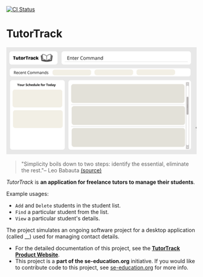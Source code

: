 [![CI Status](https://github.com/AY2324S2-CS2103T-T16-4/tp/actions/workflows/gradle.yml/badge.svg?branch=master)](https://github.com/AY2324S2-CS2103T-T16-4/tp/actions/workflows/gradle.yml)


# TutorTrack

![Ui](docs/images/Ui.png)

> "Simplicity boils down to two steps: identify the essential, eliminate the rest."– Leo Babauta [(source)](https://dansilvestre.com/productivity-quotes/)

_TutorTrack_ is **an application for freelance tutors to manage their students**.<br>

Example usages:
  * `Add` and `Delete` students in the student list.
  * `Find` a particular student from the list.
  * `View` a particular student's details.

The project simulates an ongoing software project for a desktop application (called __) used for managing contact details.
* For the detailed documentation of this project, see the **[TutorTrack Product Website](https://ay2324s2-cs2103t-t16-4.github.io/tp/)**.
* This project is a **part of the se-education.org** initiative. If you would like to contribute code to this project, see [se-education.org](https://se-education.org#https://se-education.org/#contributing) for more info.
